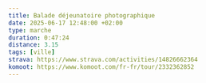 ```yaml
---
title: Balade déjeunatoire photographique
date: 2025-06-17 12:48:00 +02:00
type: marche
duration: 0:47:24
distance: 3.15
tags: [ville]
strava: https://www.strava.com/activities/14826662364
komoot: https://www.komoot.com/fr-fr/tour/2332362852
---
```


